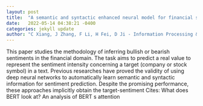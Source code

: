 ```yaml
---
layout: post
title:  "A semantic and syntactic enhanced neural model for financial sentiment analysis"
date:   2022-05-14 04:38:21 -0400
categories: jekyll update
author: "C Xiang, J Zhang, F Li, H Fei, D Ji - Information Processing & Management, 2022"
---
```

This paper studies the methodology of inferring bullish or bearish sentiments in the financial domain. The task aims to predict a real value to represent the sentiment intensity concerning a target (company or stock symbol) in a text. Previous researches have proved the validity of using deep neural networks to automatically learn semantic and syntactic information for sentiment prediction. Despite the promising performance, these approaches implicitly obtain the target-sentiment Cites: What does BERT look at? An analysis of BERT s attention